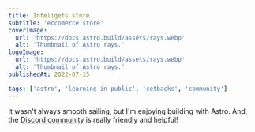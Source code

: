 ```yaml
---
title: Inteligets store
subtitle: 'eccomerce store'
coverImage:
  url: 'https://docs.astro.build/assets/rays.webp'
  alt: 'Thumbnail of Astro rays.'
logoImage:
  url: 'https://docs.astro.build/assets/rays.webp'
  alt: 'Thumbnail of Astro rays.'
publishedAt: 2022-07-15

tags: ['astro', 'learning in public', 'setbacks', 'community']
---
```


It wasn't always smooth sailing, but I'm enjoying building with Astro. And, the [Discord community](https://astro.build/chat) is really friendly and helpful!

